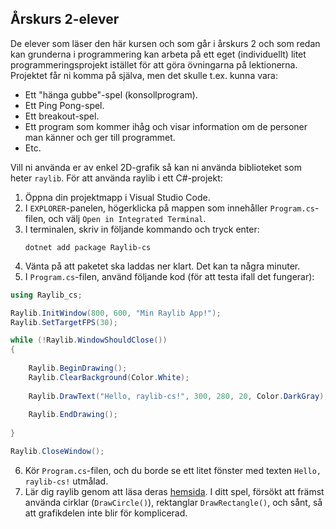 ## Årskurs 2-elever
De elever som läser den här kursen och som går i årskurs 2 och som redan kan grunderna i programmering kan arbeta på ett eget (individuellt) litet programmeringsprojekt istället för att göra övningarna på lektionerna. Projektet får ni komma på själva, men det skulle t.ex. kunna vara:

* Ett "hänga gubbe"-spel (konsollprogram).
* Ett Ping Pong-spel.
* Ett breakout-spel.
* Ett program som kommer ihåg och visar information om de personer man känner och ger till programmet.
* Etc.

Vill ni använda er av enkel 2D-grafik så kan ni använda biblioteket som heter `raylib`. För att använda raylib i ett C#-projekt:

1. Öppna din projektmapp i Visual Studio Code.
2. I `EXPLORER`-panelen, högerklicka på mappen som innehåller `Program.cs`-filen, och välj `Open in Integrated Terminal`.
3. I terminalen, skriv in följande kommando och tryck enter:
	```
	dotnet add package Raylib-cs
	```
4. Vänta på att paketet ska laddas ner klart. Det kan ta några minuter.
5. I `Program.cs`-filen, använd följande kod (för att testa ifall det fungerar):
```cs
using Raylib_cs;

Raylib.InitWindow(800, 600, "Min Raylib App!");
Raylib.SetTargetFPS(30);

while (!Raylib.WindowShouldClose())
{
	
	Raylib.BeginDrawing();
	Raylib.ClearBackground(Color.White);
	
	Raylib.DrawText("Hello, raylib-cs!", 300, 280, 20, Color.DarkGray);
	
	Raylib.EndDrawing();
	
}

Raylib.CloseWindow();
```
6. Kör `Program.cs`-filen, och du borde se ett litet fönster med texten `Hello, raylib-cs!` utmålad.
7. Lär dig raylib genom att läsa deras [hemsida](https://www.raylib.com/index.html). I ditt spel, försökt att främst använda cirklar (`DrawCircle()`), rektanglar `DrawRectangle()`, och sånt, så att grafikdelen inte blir för komplicerad.